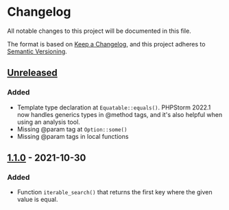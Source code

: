 # Changelog

All notable changes to this project will be documented in this file.

The format is based on [Keep a Changelog](https://keepachangelog.com/en/1.0.0/),
and this project adheres to [Semantic Versioning](https://semver.org/spec/v2.0.0.html).

## [Unreleased]

### Added
- Template type declaration at `Equatable::equals()`. PHPStorm 2022.1 now handles generics types in @method tags, and it's also helpful when using an analysis tool.
- Missing @param tag at `Option::some()`
- Missing @param tags in local functions

## [1.1.0] - 2021-10-30

### Added
- Function `iterable_search()` that returns the first key where the given value is equal.

[unreleased]: https://github.com/jungi-php/common/compare/v1.1.0...HEAD
[1.1.0]: https://github.com/jungi-php/common/compare/v1.0.0...v1.1.0
